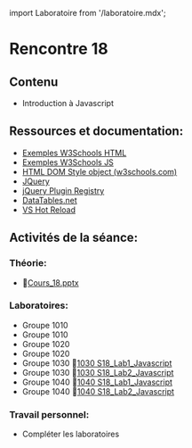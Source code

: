 import Laboratoire from '/laboratoire.mdx';

# Rencontre 18

## Contenu
- Introduction à Javascript 

## Ressources et documentation: 
- [Exemples W3Schools HTML](https://www.w3schools.com/js/js_examples.asp) 
- [Exemples W3Schools JS](https://htmlcheatsheet.com/js/) 
- [HTML DOM Style object (w3schools.com)](https://www.w3schools.com/jsref/dom_obj_style.asp) 
- [JQuery](https://api.jquery.com/)
- [jQuery Plugin Registry](https://plugins.jquery.com/)  
- [DataTables.net](https://datatables.net/)
- [VS Hot Reload](https://learn.microsoft.com/fr-ca/visualstudio/debugger/hot-reload?view=vs-2022)

## Activités de la séance: 

### Théorie:  
- 🔗[Cours_18.pptx](https://cegepedouardmontpetit.sharepoint.com/:p:/s/CMT420InformatiqueComitesCours-3W6/EaokERRlIARHsrC4ntfOHHMBK4MNPccK94eUUVBqtMkHzg?e=AuwaHX)

### Laboratoires:  
- Groupe 1010 
- Groupe 1010 
- Groupe 1020 
- Groupe 1020 
- Groupe 1030 🔗[1030 S18_Lab1_Javascript](https://classroom.github.com/a/BFeVhrf6)
- Groupe 1030 🔗[1030 S18_Lab2_Javascript](https://classroom.github.com/a/nLQa_Dv-)
- Groupe 1040 🔗[1040 S18_Lab1_Javascript](https://classroom.github.com/a/iV31WXDP)
- Groupe 1040 🔗[1040 S18_Lab2_Javascript](https://classroom.github.com/a/Fq5dWLYX)

### Travail personnel: 
- Compléter les laboratoires